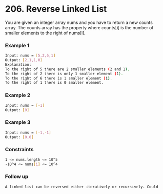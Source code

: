 # 206. Reverse Linked List


You are given an integer array nums and you have to return a new counts array. The counts array has the property where counts[i] is the number of smaller elements to the right of nums[i].

### Example 1
```sh
Input: nums = [5,2,6,1]
Output: [2,1,1,0]
Explanation:
To the right of 5 there are 2 smaller elements (2 and 1).
To the right of 2 there is only 1 smaller element (1).
To the right of 6 there is 1 smaller element (1).
To the right of 1 there is 0 smaller element.
```

### Example 2
```sh
Input: nums = [-1]
Output: [0]
```

### Example 3
```sh
Input: nums = [-1,-1]
Output: [0,0]
```

### Constraints
```sh
1 <= nums.length <= 10^5
-10^4 <= nums[i] <= 10^4
```

### Follow up
```sh
A linked list can be reversed either iteratively or recursively. Could you implement both?
```
